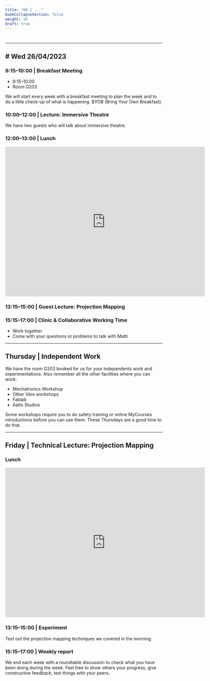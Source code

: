 ```yaml
---
title: "08 | ..."
bookCollapseSection: false
weight: 10
draft: true
---
```


# 

---

## # Wed 26/04/2023

### 9:15–10:00 | Breakfast Meeting

- 9:15–10:00
- Room G203

We will start every week with a breakfast meeting to plan the week and to do a little check-up of what is happening. BYOB (Bring Your Own Breakfast).

### 10:00–12:00 | Lecture: Immersive Theatre

We have two guests who will talk about immersive theatre.

### 12:00–13:00 | Lunch

<iframe src="https://archive.org/embed/GoodTabl1951" width="640" height="480" frameborder="0" webkitallowfullscreen="true" mozallowfullscreen="true" allowfullscreen></iframe>

### 13:15–15:00 | Guest Lecture: Projection Mapping

### 15:15–17:00 | Clinic & Collaborative Working Time

- Work together
- Come with your questions or problems to talk with Matti

---

## Thursday | Independent Work

We have the room G203 booked for us for your independents work and experimentations. Also remember all the other facilities where you can work:

- Mechatronics Workshop
- Other Väre workshops
- Fablab
- Aalto Studios

Some workshops require you to do safety training or online MyCourses introductions before you can use them. These Thursdays are a good time to do that.

--- 

## Friday | Technical Lecture: Projection Mapping

### Lunch

<iframe src="https://archive.org/embed/49374FarmsFreshToYou_201804" width="640" height="480" frameborder="0" webkitallowfullscreen="true" mozallowfullscreen="true" allowfullscreen></iframe>

### 13:15–15:00 | Experiment

Test out the projection mapping techniques we covered in the morning.

### 15:15–17:00 | Weekly report

We end each week with a roundtable discussion to check what you have been doing during the week. Feel free to show others your progress, give constructive feedback, test things with your peers.
